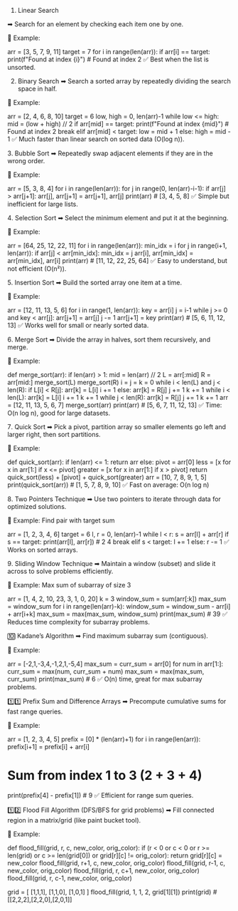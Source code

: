 
1. Linear Search

➡ Search for an element by checking each item one by one.

📌 Example:

arr = [3, 5, 7, 9, 11]
target = 7
for i in range(len(arr)):
    if arr[i] == target:
        print(f"Found at index {i}")  # Found at index 2
✅ Best when the list is unsorted.

2. Binary Search
➡ Search a sorted array by repeatedly dividing the search space in half.

📌 Example:

arr = [2, 4, 6, 8, 10]
target = 6
low, high = 0, len(arr)-1
while low <= high:
    mid = (low + high) // 2
    if arr[mid] == target:
        print(f"Found at index {mid}")  # Found at index 2
        break
    elif arr[mid] < target:
        low = mid + 1
    else:
        high = mid - 1
✅ Much faster than linear search on sorted data (O(log n)).

3️. Bubble Sort
➡ Repeatedly swap adjacent elements if they are in the wrong order.

📌 Example:

arr = [5, 3, 8, 4]
for i in range(len(arr)):
    for j in range(0, len(arr)-i-1):
        if arr[j] > arr[j+1]:
            arr[j], arr[j+1] = arr[j+1], arr[j]
print(arr)  # [3, 4, 5, 8]
✅ Simple but inefficient for large lists.

4️. Selection Sort
➡ Select the minimum element and put it at the beginning.

📌 Example:

arr = [64, 25, 12, 22, 11]
for i in range(len(arr)):
    min_idx = i
    for j in range(i+1, len(arr)):
        if arr[j] < arr[min_idx]:
            min_idx = j
    arr[i], arr[min_idx] = arr[min_idx], arr[i]
print(arr)  # [11, 12, 22, 25, 64]
✅ Easy to understand, but not efficient (O(n²)).

5️. Insertion Sort
➡ Build the sorted array one item at a time.

📌 Example:

arr = [12, 11, 13, 5, 6]
for i in range(1, len(arr)):
    key = arr[i]
    j = i-1
    while j >= 0 and key < arr[j]:
        arr[j+1] = arr[j]
        j -= 1
    arr[j+1] = key
print(arr)  # [5, 6, 11, 12, 13]
✅ Works well for small or nearly sorted data.

6️. Merge Sort
➡ Divide the array in halves, sort them recursively, and merge.

📌 Example:

def merge_sort(arr):
    if len(arr) > 1:
        mid = len(arr) // 2
        L = arr[:mid]
        R = arr[mid:]
        merge_sort(L)
        merge_sort(R)
        i = j = k = 0
        while i < len(L) and j < len(R):
            if L[i] < R[j]:
                arr[k] = L[i]
                i += 1
            else:
                arr[k] = R[j]
                j += 1
            k += 1
        while i < len(L):
            arr[k] = L[i]
            i += 1
            k += 1
        while j < len(R):
            arr[k] = R[j]
            j += 1
            k += 1
arr = [12, 11, 13, 5, 6, 7]
merge_sort(arr)
print(arr)  # [5, 6, 7, 11, 12, 13]
✅ Time: O(n log n), good for large datasets.

7️. Quick Sort
➡ Pick a pivot, partition array so smaller elements go left and larger right, then sort partitions.

📌 Example:

def quick_sort(arr):
    if len(arr) <= 1:
        return arr
    else:
        pivot = arr[0]
        less = [x for x in arr[1:] if x <= pivot]
        greater = [x for x in arr[1:] if x > pivot]
        return quick_sort(less) + [pivot] + quick_sort(greater)
arr = [10, 7, 8, 9, 1, 5]
print(quick_sort(arr))  # [1, 5, 7, 8, 9, 10]
✅ Fast on average: O(n log n)

8️. Two Pointers Technique
➡ Use two pointers to iterate through data for optimized solutions.

📌 Example: Find pair with target sum

arr = [1, 2, 3, 4, 6]
target = 6
l, r = 0, len(arr)-1
while l < r:
    s = arr[l] + arr[r]
    if s == target:
        print(arr[l], arr[r])  # 2 4
        break
    elif s < target:
        l += 1
    else:
        r -= 1
✅ Works on sorted arrays.

9️. Sliding Window Technique
➡ Maintain a window (subset) and slide it across to solve problems efficiently.

📌 Example: Max sum of subarray of size 3

arr = [1, 4, 2, 10, 23, 3, 1, 0, 20]
k = 3
window_sum = sum(arr[:k])
max_sum = window_sum
for i in range(len(arr)-k):
    window_sum = window_sum - arr[i] + arr[i+k]
    max_sum = max(max_sum, window_sum)
print(max_sum)  # 39
✅ Reduces time complexity for subarray problems.

🔟 Kadane’s Algorithm
➡ Find maximum subarray sum (contiguous).

📌 Example:

arr = [-2,1,-3,4,-1,2,1,-5,4]
max_sum = curr_sum = arr[0]
for num in arr[1:]:
    curr_sum = max(num, curr_sum + num)
    max_sum = max(max_sum, curr_sum)
print(max_sum)  # 6
✅ O(n) time, great for max subarray problems.

1️⃣1️⃣ Prefix Sum and Difference Arrays
➡ Precompute cumulative sums for fast range queries.

📌 Example:

arr = [1, 2, 3, 4, 5]
prefix = [0] * (len(arr)+1)
for i in range(len(arr)):
    prefix[i+1] = prefix[i] + arr[i]
# Sum from index 1 to 3 (2 + 3 + 4)
print(prefix[4] - prefix[1])  # 9
✅ Efficient for range sum queries.

1️⃣2️⃣ Flood Fill Algorithm (DFS/BFS for grid problems)
➡ Fill connected region in a matrix/grid (like paint bucket tool).

📌 Example:

def flood_fill(grid, r, c, new_color, orig_color):
    if (r < 0 or c < 0 or r >= len(grid) or c >= len(grid[0]) or grid[r][c] != orig_color):
        return
    grid[r][c] = new_color
    flood_fill(grid, r+1, c, new_color, orig_color)
    flood_fill(grid, r-1, c, new_color, orig_color)
    flood_fill(grid, r, c+1, new_color, orig_color)
    flood_fill(grid, r, c-1, new_color, orig_color)

grid = [
    [1,1,1],
    [1,1,0],
    [1,0,1]
]
flood_fill(grid, 1, 1, 2, grid[1][1])
print(grid)  # [[2,2,2],[2,2,0],[2,0,1]]
